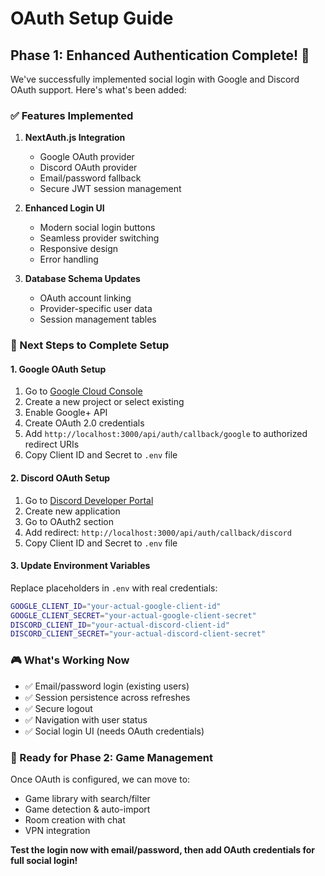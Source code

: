 # OAuth Setup Guide

## Phase 1: Enhanced Authentication Complete! 🎉

We've successfully implemented social login with Google and Discord OAuth support. Here's what's been added:

### ✅ Features Implemented

1. **NextAuth.js Integration**
   - Google OAuth provider
   - Discord OAuth provider  
   - Email/password fallback
   - Secure JWT session management

2. **Enhanced Login UI**
   - Modern social login buttons
   - Seamless provider switching
   - Responsive design
   - Error handling

3. **Database Schema Updates**
   - OAuth account linking
   - Provider-specific user data
   - Session management tables

### 🚀 Next Steps to Complete Setup

#### 1. Google OAuth Setup
1. Go to [Google Cloud Console](https://console.cloud.google.com/)
2. Create a new project or select existing
3. Enable Google+ API
4. Create OAuth 2.0 credentials
5. Add `http://localhost:3000/api/auth/callback/google` to authorized redirect URIs
6. Copy Client ID and Secret to `.env` file

#### 2. Discord OAuth Setup  
1. Go to [Discord Developer Portal](https://discord.com/developers/applications)
2. Create new application
3. Go to OAuth2 section
4. Add redirect: `http://localhost:3000/api/auth/callback/discord`
5. Copy Client ID and Secret to `.env` file

#### 3. Update Environment Variables
Replace placeholders in `.env` with real credentials:
```bash
GOOGLE_CLIENT_ID="your-actual-google-client-id"
GOOGLE_CLIENT_SECRET="your-actual-google-client-secret"
DISCORD_CLIENT_ID="your-actual-discord-client-id" 
DISCORD_CLIENT_SECRET="your-actual-discord-client-secret"
```

### 🎮 What's Working Now
- ✅ Email/password login (existing users)
- ✅ Session persistence across refreshes
- ✅ Secure logout
- ✅ Navigation with user status
- ✅ Social login UI (needs OAuth credentials)

### 🚧 Ready for Phase 2: Game Management
Once OAuth is configured, we can move to:
- Game library with search/filter
- Game detection & auto-import  
- Room creation with chat
- VPN integration

**Test the login now with email/password, then add OAuth credentials for full social login!**
